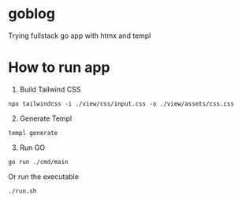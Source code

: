 # goblog

Trying fullstack go app with htmx and templ

# How to run app

1. Build Tailwind CSS

```
npx tailwindcss -i ./view/css/input.css -o ./view/assets/css.css
```

2. Generate Templ

```
templ generate
```

3. Run GO

```
go run ./cmd/main
```

Or run the executable

```
./run.sh
```
